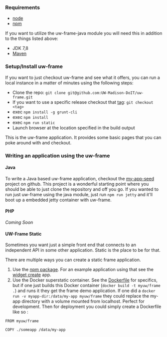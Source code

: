 ### Requirements

* [node](https://nodejs.org/en/)
* [npm](https://www.npmjs.com/)

If you want to utilize the uw-frame-java module you will need this in addition to the things listed above:

* JDK 7,8
* [Maven](http://maven.apache.org)

### Setup/Install uw-frame

If you want to just checkout uw-frame and see what it offers, you can run a local instance in a matter of minutes using the following steps:

+ Clone the repo: `git clone git@github.com:UW-Madison-DoIT/uw-frame.git`
+ If you want to use a specific release checkout that [tag](https://github.com/UW-Madison-DoIT/uw-frame/releases): `git checkout <tag>`
+ exec `npm install -g grunt-cli`
+ exec `npm install`
+ exec `npm run static`
+ Launch browser at the location specified in the build output

This is the uw-frame application. It provides some basic pages that you can poke around with and checkout.

### Writing an application using the uw-frame

#### Java
To write a Java based uw-frame application, checkout the [my-app-seed](https://github.com/UW-Madison-DoIT/my-app-seed) project on github. This project is a wonderful starting point where you should be able to just clone the repository and off you go. If you wanted to run just uw-frame using the java module, just run `npm run jetty` and it'll boot up a embedded jetty container with uw-frame.

#### PHP
_Coming Soon_

#### UW-Frame Static
Sometimes you want just a simple front end that connects to an independent API in some other application. Static is the place to be for that.

There are multiple ways you can create a static frame application.

1. Use the [npm package](https://www.npmjs.com/package/uw-frame). For an example application using that see the [widget create](https://github.com/UW-Madison-DoIT/myuw-smart-widget-creator) app.
2. Use the Docker superstatic container. See the [Dockerfile](https://github.com/UW-Madison-DoIT/uw-frame/blob/master/Dockerfile) for specifics, but if one just builds this Docker container (`docker build -t myuw/frame .`) and runs it they get the frame demo application. If one did a `docker run -v myapp-dir:/data/my-app myuw/frame` they could replace the my-app directory with a volume mounted from localhost. Perfect for development. Then for deployment you could simply create a Dockerfile like so :

```
FROM myuw/frame

COPY ./someapp /data/my-app
```
